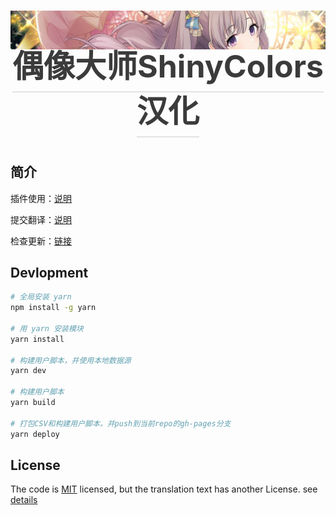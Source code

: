 <h1 align="center">
  <a style="" href="https://biuuu.github.io/ShinyColors/ShinyColors.user.js" target="new">
	<img src="data/image/banner.jpg" alt="偶像大师ShinyColors汉化">
  <span style="text-decoration: none;
    position: relative;
    top: -20px;
    mix-blend-mode: exclusion;
    color: #c6c6c6;
    font-size: 50px;">偶像大师ShinyColors汉化</span>
  </a>
</h1>

## 简介
插件使用：[说明](https://github.com/biuuu/ShinyColors/blob/master/src/README.md)

提交翻译：[说明](https://github.com/ShinyGroup/ShinyColors/tree/master/data)

检查更新：[链接](https://biuuu.github.io/ShinyColors/ShinyColors.user.js)

## Devlopment

```bash
# 全局安装 yarn
npm install -g yarn

# 用 yarn 安装模块
yarn install

# 构建用户脚本，并使用本地数据源
yarn dev

# 构建用户脚本
yarn build

# 打包CSV和构建用户脚本，并push到当前repo的gh-pages分支
yarn deploy
```

## License
The code is [MIT](https://github.com/biuuu/ShinyColors/blob/master/LICENSE) licensed,
but the translation text has another License. see [details](https://github.com/biuuu/ShinyColors/tree/master/data)
